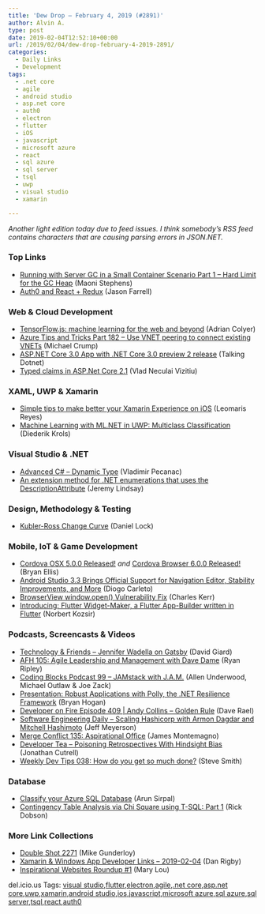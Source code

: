 ```yaml
---
title: 'Dew Drop – February 4, 2019 (#2891)'
author: Alvin A.
type: post
date: 2019-02-04T12:52:10+00:00
url: /2019/02/04/dew-drop-february-4-2019-2891/
categories:
  - Daily Links
  - Development
tags:
  - .net core
  - agile
  - android studio
  - asp.net core
  - auth0
  - electron
  - flutter
  - iOS
  - javascript
  - microsoft azure
  - react
  - sql azure
  - sql server
  - tsql
  - uwp
  - visual studio
  - xamarin

---
```

_Another light edition today due to feed issues. I think somebody&#8217;s RSS feed contains characters that are causing parsing errors in JSON.NET._

### Top Links

  * <a href="https://blogs.msdn.microsoft.com/maoni/2019/02/04/running-with-server-gc-in-a-small-container-scenario-part-1-hard-limit-for-the-gc-heap/" target="_blank">Running with Server GC in a Small Container Scenario Part 1 – Hard Limit for the GC Heap</a> (Maoni Stephens)
  * <a href="https://jfarrell.net/2019/02/03/auth0-and-react-redux/" target="_blank">Auth0 and React + Redux</a> (Jason Farrell)



### <a name="web"></a>Web & Cloud Development

  * <a href="https://blog.acolyer.org/2019/02/04/tensorflow-js-machine-learning-for-the-web-and-beyond/" target="_blank">TensorFlow.js: machine learning for the web and beyond</a> (Adrian Colyer)
  * <a href="https://www.michaelcrump.net/azure-tips-and-tricks182/" target="_blank">Azure Tips and Tricks Part 182 &#8211; Use VNET peering to connect existing VNETs</a> (Michael Crump)
  * <a href="https://www.talkingdotnet.com/asp-net-core-3-0-app-with-net-core-3-preview-2-and-visual-studio-2019/" target="_blank">ASP.NET Core 3.0 App with .NET Core 3.0 preview 2 release</a> (Talking Dotnet)
  * <a href="https://www.codeproject.com/Articles/1276220/Typed-claims-in-ASP-Net-Core-2-1" target="_blank">Typed claims in ASP.Net Core 2.1</a> (Vlad Neculai Vizitiu)



### <a name="silverlight"></a>XAML, UWP & Xamarin

  * <a href="https://askxammy.com/simple-tips-to-make-your-xamarin-experience-on-ios/" target="_blank">Simple tips to make better your Xamarin Experience on iOS</a> (Leomaris Reyes)
  * <a href="https://xamlbrewer.wordpress.com/2019/02/04/machine-learning-with-ml-net-in-uwp-multiclass-classification/" target="_blank">Machine Learning with ML.NET in UWP: Multiclass Classification</a> (Diederik Krols)



### <a name="dotnet"></a>Visual Studio & .NET

  * <a href="https://code-maze.com/advanced-csharp-dynamic-type/" target="_blank">Advanced C# – Dynamic Type</a> (Vladimir Pecanac)
  * <a href="https://jeremylindsayni.wordpress.com/2019/02/04/an-extension-method-for-net-enumerations-that-uses-the-descriptionattribute/" target="_blank">An extension method for .NET enumerations that uses the DescriptionAttribute</a> (Jeremy Lindsay)



### <a name="design"></a>Design, Methodology & Testing

  * <a href="https://daniellock.com/kubler-ross-change-curve/" target="_blank">Kubler-Ross Change Curve</a> (Daniel Lock)



### <a name="mobile"></a>Mobile, IoT & Game Development

  * <a href="https://cordova.apache.org/announcements/2019/02/04/cordova-osx-release-5.0.0.html" target="_blank">Cordova OSX 5.0.0 Released!</a> _and_ <a href="https://cordova.apache.org/announcements/2019/02/04/cordova-browser-6.0.0.html" target="_blank">Cordova Browser 6.0.0 Released!</a> (Bryan Ellis)
  * <a href="https://www.infoq.com/news/2019/02/android-studio-3.3?utm_campaign=infoq_content&utm_source=infoq&utm_medium=feed&utm_term=global" target="_blank">Android Studio 3.3 Brings Official Support for Navigation Editor, Stability Improvements, and More</a> (Diogo Carleto)
  * <a href="https://electronjs.org/blog/window-open-fix" target="_blank">BrowserView window.open() Vulnerability Fix</a> (Charles Kerr)
  * <a href="https://medium.com/flutter-community/introducing-flutter-widget-maker-a-flutter-app-builder-written-in-flutter-231e8d959348?source=rss----86fb29d7cc6a---4" target="_blank">Introducing: Flutter Widget-Maker, a Flutter App-Builder written in Flutter</a> (Norbert Kozsir)



### <a name="podcasts"></a>Podcasts, Screencasts & Videos

  * <a href="http://DavidGiard.com/2019/02/04/JenniferWadellaOnGatsby.aspx" target="_blank">Technology & Friends &#8211; Jennifer Wadella on Gatsby</a> (David Giard)
  * <a href="https://ryanripley.com/afh-105-agile-leadership-and-management-with-dave-dame/" target="_blank">AFH 105: Agile Leadership and Management with Dave Dame</a> (Ryan Ripley)
  * <a href="https://www.codingblocks.net/podcast/jamstack-with-j-a-m/" target="_blank">Coding Blocks Podcast 99 &#8211; JAMstack with J.A.M.</a> (Allen Underwood, Michael Outlaw & Joe Zack)
  * <a href="https://www.infoq.com/presentations/polly?utm_campaign=infoq_content&utm_source=infoq&utm_medium=feed&utm_term=global" target="_blank">Presentation: Robust Applications with Polly, the .NET Resilience Framework</a> (Bryan Hogan)
  * <a href="https://developeronfire.com/podcast/episode-409-andy-collins-golden-rule" target="_blank">Developer on Fire Episode 409 | Andy Collins &#8211; Golden Rule</a> (Dave Rael)
  * <a href="https://softwareengineeringdaily.com/2019/02/04/scaling-hashicorp-with-armon-dagdar-and-mitchell-hashimoto/" target="_blank">Software Engineering Daily &#8211; Scaling Hashicorp with Armon Dagdar and Mitchell Hashimoto</a> (Jeff Meyerson)
  * <a href="http://www.mergeconflict.fm/135" target="_blank">Merge Conflict 135: Aspirational Office</a> (James Montemagno)
  * <a href="http://developertea.simplecast.fm/c95b5d95" target="_blank">Developer Tea &#8211; Poisoning Retrospectives With Hindsight Bias</a> (Jonathan Cutrell)
  * <a href="http://www.weeklydevtips.com/038" target="_blank">Weekly Dev Tips 038: How do you get so much done?</a> (Steve Smith)



### <a name="sql"></a>Database

  * <a href="https://blobeater.blog/2019/02/04/classify-your-azure-sql-database/" target="_blank">Classify your Azure SQL Database</a> (Arun Sirpal)
  * <a href="http://feedproxy.google.com/~r/MSSQLTips-LatestSqlServerTips/~3/K-jQblYH3fg/" target="_blank">Contingency Table Analysis via Chi Square using T-SQL: Part 1</a> (Rick Dobson)



### <a name="links"></a>More Link Collections

  * <a href="https://afreshcup.com/home/2019/02/04/double-shot-2271.html" target="_blank">Double Shot 2271</a> (Mike Gunderloy)
  * <a href="https://links.danrigby.com/2019/02/app-developer-links-2019-02-04/" target="_blank">Xamarin & Windows App Developer Links &#8211; 2019-02-04</a> (Dan Rigby)
  * <a href="http://feedproxy.google.com/~r/tympanus/~3/IUl9fekJdcI/" target="_blank">Inspirational Websites Roundup #1</a> (Mary Lou)



<div class="wlWriterEditableSmartContent" id="scid:77ECF5F8-D252-44F5-B4EB-D463C5396A79:b7b9a0c6-f403-4a2e-98b6-510e3b87c46b" style="margin: 0px; padding: 0px; float: none; display: inline;">
  del.icio.us Tags: <a href="http://del.icio.us/popular/visual+studio" rel="tag">visual studio</a>,<a href="http://del.icio.us/popular/flutter" rel="tag">flutter</a>,<a href="http://del.icio.us/popular/electron" rel="tag">electron</a>,<a href="http://del.icio.us/popular/agile" rel="tag">agile</a>,<a href="http://del.icio.us/popular/.net+core" rel="tag">.net core</a>,<a href="http://del.icio.us/popular/asp.net+core" rel="tag">asp.net core</a>,<a href="http://del.icio.us/popular/uwp" rel="tag">uwp</a>,<a href="http://del.icio.us/popular/xamarin" rel="tag">xamarin</a>,<a href="http://del.icio.us/popular/android+studio" rel="tag">android studio</a>,<a href="http://del.icio.us/popular/ios" rel="tag">ios</a>,<a href="http://del.icio.us/popular/javascript" rel="tag">javascript</a>,<a href="http://del.icio.us/popular/microsoft+azure" rel="tag">microsoft azure</a>,<a href="http://del.icio.us/popular/sql+azure" rel="tag">sql azure</a>,<a href="http://del.icio.us/popular/sql+server" rel="tag">sql server</a>,<a href="http://del.icio.us/popular/tsql" rel="tag">tsql</a>,<a href="http://del.icio.us/popular/react" rel="tag">react</a>,<a href="http://del.icio.us/popular/auth0" rel="tag">auth0</a>
</div>